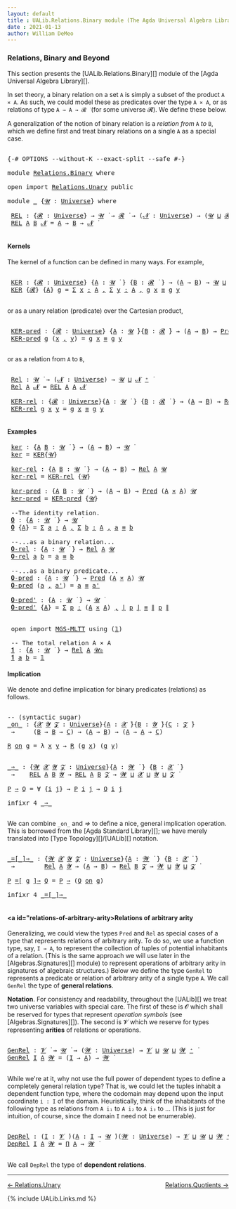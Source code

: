 ```yaml
---
layout: default
title : UALib.Relations.Binary module (The Agda Universal Algebra Library)
date : 2021-01-13
author: William DeMeo
---
```


### <a id="relations-binary-and-higher">Relations, Binary and Beyond</a>

This section presents the [UALib.Relations.Binary][] module of the [Agda Universal Algebra Library][].

In set theory, a binary relation on a set `A` is simply a subset of the product `A × A`.  As such, we could model these as predicates over the type `A × A`, or as relations of type `A → A → 𝓡 ̇` (for some universe 𝓡). We define these below.

A generalization of the notion of binary relation is a *relation from* `A` *to* `B`, which we define first and treat binary relations on a single `A` as a special case.

<pre class="Agda">

<a id="745" class="Symbol">{-#</a> <a id="749" class="Keyword">OPTIONS</a> <a id="757" class="Pragma">--without-K</a> <a id="769" class="Pragma">--exact-split</a> <a id="783" class="Pragma">--safe</a> <a id="790" class="Symbol">#-}</a>

<a id="795" class="Keyword">module</a> <a id="802" href="Relations.Binary.html" class="Module">Relations.Binary</a> <a id="819" class="Keyword">where</a>

<a id="826" class="Keyword">open</a> <a id="831" class="Keyword">import</a> <a id="838" href="Relations.Unary.html" class="Module">Relations.Unary</a> <a id="854" class="Keyword">public</a>

<a id="862" class="Keyword">module</a> <a id="869" href="Relations.Binary.html#869" class="Module">_</a> <a id="871" class="Symbol">{</a><a id="872" href="Relations.Binary.html#872" class="Bound">𝓤</a> <a id="874" class="Symbol">:</a> <a id="876" href="Agda.Primitive.html#423" class="Postulate">Universe</a><a id="884" class="Symbol">}</a> <a id="886" class="Keyword">where</a>

 <a id="894" href="Relations.Binary.html#894" class="Function">REL</a> <a id="898" class="Symbol">:</a> <a id="900" class="Symbol">{</a><a id="901" href="Relations.Binary.html#901" class="Bound">𝓡</a> <a id="903" class="Symbol">:</a> <a id="905" href="Agda.Primitive.html#423" class="Postulate">Universe</a><a id="913" class="Symbol">}</a> <a id="915" class="Symbol">→</a> <a id="917" href="Relations.Binary.html#872" class="Bound">𝓤</a> <a id="919" href="Universes.html#403" class="Function Operator">̇</a> <a id="921" class="Symbol">→</a> <a id="923" href="Relations.Binary.html#901" class="Bound">𝓡</a> <a id="925" href="Universes.html#403" class="Function Operator">̇</a> <a id="927" class="Symbol">→</a> <a id="929" class="Symbol">(</a><a id="930" href="Relations.Binary.html#930" class="Bound">𝓝</a> <a id="932" class="Symbol">:</a> <a id="934" href="Agda.Primitive.html#423" class="Postulate">Universe</a><a id="942" class="Symbol">)</a> <a id="944" class="Symbol">→</a> <a id="946" class="Symbol">(</a><a id="947" href="Relations.Binary.html#872" class="Bound">𝓤</a> <a id="949" href="Agda.Primitive.html#636" class="Primitive Operator">⊔</a> <a id="951" href="Relations.Binary.html#901" class="Bound">𝓡</a> <a id="953" href="Agda.Primitive.html#636" class="Primitive Operator">⊔</a> <a id="955" href="Relations.Binary.html#930" class="Bound">𝓝</a> <a id="957" href="Agda.Primitive.html#606" class="Primitive Operator">⁺</a><a id="958" class="Symbol">)</a> <a id="960" href="Universes.html#403" class="Function Operator">̇</a>
 <a id="963" href="Relations.Binary.html#894" class="Function">REL</a> <a id="967" href="Relations.Binary.html#967" class="Bound">A</a> <a id="969" href="Relations.Binary.html#969" class="Bound">B</a> <a id="971" href="Relations.Binary.html#971" class="Bound">𝓝</a> <a id="973" class="Symbol">=</a> <a id="975" href="Relations.Binary.html#967" class="Bound">A</a> <a id="977" class="Symbol">→</a> <a id="979" href="Relations.Binary.html#969" class="Bound">B</a> <a id="981" class="Symbol">→</a> <a id="983" href="Relations.Binary.html#971" class="Bound">𝓝</a> <a id="985" href="Universes.html#403" class="Function Operator">̇</a>

</pre>


#### <a id="kernels">Kernels</a>

The kernel of a function can be defined in many ways. For example,

<pre class="Agda">

 <a id="1118" href="Relations.Binary.html#1118" class="Function">KER</a> <a id="1122" class="Symbol">:</a> <a id="1124" class="Symbol">{</a><a id="1125" href="Relations.Binary.html#1125" class="Bound">𝓡</a> <a id="1127" class="Symbol">:</a> <a id="1129" href="Agda.Primitive.html#423" class="Postulate">Universe</a><a id="1137" class="Symbol">}</a> <a id="1139" class="Symbol">{</a><a id="1140" href="Relations.Binary.html#1140" class="Bound">A</a> <a id="1142" class="Symbol">:</a> <a id="1144" href="Relations.Binary.html#872" class="Bound">𝓤</a> <a id="1146" href="Universes.html#403" class="Function Operator">̇</a> <a id="1148" class="Symbol">}</a> <a id="1150" class="Symbol">{</a><a id="1151" href="Relations.Binary.html#1151" class="Bound">B</a> <a id="1153" class="Symbol">:</a> <a id="1155" href="Relations.Binary.html#1125" class="Bound">𝓡</a> <a id="1157" href="Universes.html#403" class="Function Operator">̇</a> <a id="1159" class="Symbol">}</a> <a id="1161" class="Symbol">→</a> <a id="1163" class="Symbol">(</a><a id="1164" href="Relations.Binary.html#1140" class="Bound">A</a> <a id="1166" class="Symbol">→</a> <a id="1168" href="Relations.Binary.html#1151" class="Bound">B</a><a id="1169" class="Symbol">)</a> <a id="1171" class="Symbol">→</a> <a id="1173" href="Relations.Binary.html#872" class="Bound">𝓤</a> <a id="1175" href="Agda.Primitive.html#636" class="Primitive Operator">⊔</a> <a id="1177" href="Relations.Binary.html#1125" class="Bound">𝓡</a> <a id="1179" href="Universes.html#403" class="Function Operator">̇</a>
 <a id="1182" href="Relations.Binary.html#1118" class="Function">KER</a> <a id="1186" class="Symbol">{</a><a id="1187" href="Relations.Binary.html#1187" class="Bound">𝓡</a><a id="1188" class="Symbol">}</a> <a id="1190" class="Symbol">{</a><a id="1191" href="Relations.Binary.html#1191" class="Bound">A</a><a id="1192" class="Symbol">}</a> <a id="1194" href="Relations.Binary.html#1194" class="Bound">g</a> <a id="1196" class="Symbol">=</a> <a id="1198" href="MGS-MLTT.html#3074" class="Function">Σ</a> <a id="1200" href="Relations.Binary.html#1200" class="Bound">x</a> <a id="1202" href="MGS-MLTT.html#3074" class="Function">꞉</a> <a id="1204" href="Relations.Binary.html#1191" class="Bound">A</a> <a id="1206" href="MGS-MLTT.html#3074" class="Function">,</a> <a id="1208" href="MGS-MLTT.html#3074" class="Function">Σ</a> <a id="1210" href="Relations.Binary.html#1210" class="Bound">y</a> <a id="1212" href="MGS-MLTT.html#3074" class="Function">꞉</a> <a id="1214" href="Relations.Binary.html#1191" class="Bound">A</a> <a id="1216" href="MGS-MLTT.html#3074" class="Function">,</a> <a id="1218" href="Relations.Binary.html#1194" class="Bound">g</a> <a id="1220" href="Relations.Binary.html#1200" class="Bound">x</a> <a id="1222" href="Prelude.Inverses.html#620" class="Datatype Operator">≡</a> <a id="1224" href="Relations.Binary.html#1194" class="Bound">g</a> <a id="1226" href="Relations.Binary.html#1210" class="Bound">y</a>

</pre>

or as a unary relation (predicate) over the Cartesian product,

<pre class="Agda">

 <a id="1320" href="Relations.Binary.html#1320" class="Function">KER-pred</a> <a id="1329" class="Symbol">:</a> <a id="1331" class="Symbol">{</a><a id="1332" href="Relations.Binary.html#1332" class="Bound">𝓡</a> <a id="1334" class="Symbol">:</a> <a id="1336" href="Agda.Primitive.html#423" class="Postulate">Universe</a><a id="1344" class="Symbol">}</a> <a id="1346" class="Symbol">{</a><a id="1347" href="Relations.Binary.html#1347" class="Bound">A</a> <a id="1349" class="Symbol">:</a> <a id="1351" href="Relations.Binary.html#872" class="Bound">𝓤</a> <a id="1353" href="Universes.html#403" class="Function Operator">̇</a><a id="1354" class="Symbol">}{</a><a id="1356" href="Relations.Binary.html#1356" class="Bound">B</a> <a id="1358" class="Symbol">:</a> <a id="1360" href="Relations.Binary.html#1332" class="Bound">𝓡</a> <a id="1362" href="Universes.html#403" class="Function Operator">̇</a><a id="1363" class="Symbol">}</a> <a id="1365" class="Symbol">→</a> <a id="1367" class="Symbol">(</a><a id="1368" href="Relations.Binary.html#1347" class="Bound">A</a> <a id="1370" class="Symbol">→</a> <a id="1372" href="Relations.Binary.html#1356" class="Bound">B</a><a id="1373" class="Symbol">)</a> <a id="1375" class="Symbol">→</a> <a id="1377" href="Relations.Unary.html#1062" class="Function">Pred</a> <a id="1382" class="Symbol">(</a><a id="1383" href="Relations.Binary.html#1347" class="Bound">A</a> <a id="1385" href="MGS-MLTT.html#3515" class="Function Operator">×</a> <a id="1387" href="Relations.Binary.html#1347" class="Bound">A</a><a id="1388" class="Symbol">)</a> <a id="1390" href="Relations.Binary.html#1332" class="Bound">𝓡</a>
 <a id="1393" href="Relations.Binary.html#1320" class="Function">KER-pred</a> <a id="1402" href="Relations.Binary.html#1402" class="Bound">g</a> <a id="1404" class="Symbol">(</a><a id="1405" href="Relations.Binary.html#1405" class="Bound">x</a> <a id="1407" href="Prelude.Equality.html#463" class="InductiveConstructor Operator">,</a> <a id="1409" href="Relations.Binary.html#1409" class="Bound">y</a><a id="1410" class="Symbol">)</a> <a id="1412" class="Symbol">=</a> <a id="1414" href="Relations.Binary.html#1402" class="Bound">g</a> <a id="1416" href="Relations.Binary.html#1405" class="Bound">x</a> <a id="1418" href="Prelude.Inverses.html#620" class="Datatype Operator">≡</a> <a id="1420" href="Relations.Binary.html#1402" class="Bound">g</a> <a id="1422" href="Relations.Binary.html#1409" class="Bound">y</a>

</pre>

or as a relation from `A` to `B`,

<pre class="Agda">

 <a id="1487" href="Relations.Binary.html#1487" class="Function">Rel</a> <a id="1491" class="Symbol">:</a> <a id="1493" href="Relations.Binary.html#872" class="Bound">𝓤</a> <a id="1495" href="Universes.html#403" class="Function Operator">̇</a> <a id="1497" class="Symbol">→</a> <a id="1499" class="Symbol">(</a><a id="1500" href="Relations.Binary.html#1500" class="Bound">𝓝</a> <a id="1502" class="Symbol">:</a> <a id="1504" href="Agda.Primitive.html#423" class="Postulate">Universe</a><a id="1512" class="Symbol">)</a> <a id="1514" class="Symbol">→</a> <a id="1516" href="Relations.Binary.html#872" class="Bound">𝓤</a> <a id="1518" href="Agda.Primitive.html#636" class="Primitive Operator">⊔</a> <a id="1520" href="Relations.Binary.html#1500" class="Bound">𝓝</a> <a id="1522" href="Agda.Primitive.html#606" class="Primitive Operator">⁺</a> <a id="1524" href="Universes.html#403" class="Function Operator">̇</a>
 <a id="1527" href="Relations.Binary.html#1487" class="Function">Rel</a> <a id="1531" href="Relations.Binary.html#1531" class="Bound">A</a> <a id="1533" href="Relations.Binary.html#1533" class="Bound">𝓝</a> <a id="1535" class="Symbol">=</a> <a id="1537" href="Relations.Binary.html#894" class="Function">REL</a> <a id="1541" href="Relations.Binary.html#1531" class="Bound">A</a> <a id="1543" href="Relations.Binary.html#1531" class="Bound">A</a> <a id="1545" href="Relations.Binary.html#1533" class="Bound">𝓝</a>

 <a id="1549" href="Relations.Binary.html#1549" class="Function">KER-rel</a> <a id="1557" class="Symbol">:</a> <a id="1559" class="Symbol">{</a><a id="1560" href="Relations.Binary.html#1560" class="Bound">𝓡</a> <a id="1562" class="Symbol">:</a> <a id="1564" href="Agda.Primitive.html#423" class="Postulate">Universe</a><a id="1572" class="Symbol">}{</a><a id="1574" href="Relations.Binary.html#1574" class="Bound">A</a> <a id="1576" class="Symbol">:</a> <a id="1578" href="Relations.Binary.html#872" class="Bound">𝓤</a> <a id="1580" href="Universes.html#403" class="Function Operator">̇</a> <a id="1582" class="Symbol">}</a> <a id="1584" class="Symbol">{</a><a id="1585" href="Relations.Binary.html#1585" class="Bound">B</a> <a id="1587" class="Symbol">:</a> <a id="1589" href="Relations.Binary.html#1560" class="Bound">𝓡</a> <a id="1591" href="Universes.html#403" class="Function Operator">̇</a> <a id="1593" class="Symbol">}</a> <a id="1595" class="Symbol">→</a> <a id="1597" class="Symbol">(</a><a id="1598" href="Relations.Binary.html#1574" class="Bound">A</a> <a id="1600" class="Symbol">→</a> <a id="1602" href="Relations.Binary.html#1585" class="Bound">B</a><a id="1603" class="Symbol">)</a> <a id="1605" class="Symbol">→</a> <a id="1607" href="Relations.Binary.html#1487" class="Function">Rel</a> <a id="1611" href="Relations.Binary.html#1574" class="Bound">A</a> <a id="1613" href="Relations.Binary.html#1560" class="Bound">𝓡</a>
 <a id="1616" href="Relations.Binary.html#1549" class="Function">KER-rel</a> <a id="1624" href="Relations.Binary.html#1624" class="Bound">g</a> <a id="1626" href="Relations.Binary.html#1626" class="Bound">x</a> <a id="1628" href="Relations.Binary.html#1628" class="Bound">y</a> <a id="1630" class="Symbol">=</a> <a id="1632" href="Relations.Binary.html#1624" class="Bound">g</a> <a id="1634" href="Relations.Binary.html#1626" class="Bound">x</a> <a id="1636" href="Prelude.Inverses.html#620" class="Datatype Operator">≡</a> <a id="1638" href="Relations.Binary.html#1624" class="Bound">g</a> <a id="1640" href="Relations.Binary.html#1628" class="Bound">y</a>

</pre>

#### <a id="examples">Examples</a>

<pre class="Agda">
 <a id="1705" href="Relations.Binary.html#1705" class="Function">ker</a> <a id="1709" class="Symbol">:</a> <a id="1711" class="Symbol">{</a><a id="1712" href="Relations.Binary.html#1712" class="Bound">A</a> <a id="1714" href="Relations.Binary.html#1714" class="Bound">B</a> <a id="1716" class="Symbol">:</a> <a id="1718" href="Relations.Binary.html#872" class="Bound">𝓤</a> <a id="1720" href="Universes.html#403" class="Function Operator">̇</a> <a id="1722" class="Symbol">}</a> <a id="1724" class="Symbol">→</a> <a id="1726" class="Symbol">(</a><a id="1727" href="Relations.Binary.html#1712" class="Bound">A</a> <a id="1729" class="Symbol">→</a> <a id="1731" href="Relations.Binary.html#1714" class="Bound">B</a><a id="1732" class="Symbol">)</a> <a id="1734" class="Symbol">→</a> <a id="1736" href="Relations.Binary.html#872" class="Bound">𝓤</a> <a id="1738" href="Universes.html#403" class="Function Operator">̇</a>
 <a id="1741" href="Relations.Binary.html#1705" class="Function">ker</a> <a id="1745" class="Symbol">=</a> <a id="1747" href="Relations.Binary.html#1118" class="Function">KER</a><a id="1750" class="Symbol">{</a><a id="1751" href="Relations.Binary.html#872" class="Bound">𝓤</a><a id="1752" class="Symbol">}</a>

 <a id="1756" href="Relations.Binary.html#1756" class="Function">ker-rel</a> <a id="1764" class="Symbol">:</a> <a id="1766" class="Symbol">{</a><a id="1767" href="Relations.Binary.html#1767" class="Bound">A</a> <a id="1769" href="Relations.Binary.html#1769" class="Bound">B</a> <a id="1771" class="Symbol">:</a> <a id="1773" href="Relations.Binary.html#872" class="Bound">𝓤</a> <a id="1775" href="Universes.html#403" class="Function Operator">̇</a> <a id="1777" class="Symbol">}</a> <a id="1779" class="Symbol">→</a> <a id="1781" class="Symbol">(</a><a id="1782" href="Relations.Binary.html#1767" class="Bound">A</a> <a id="1784" class="Symbol">→</a> <a id="1786" href="Relations.Binary.html#1769" class="Bound">B</a><a id="1787" class="Symbol">)</a> <a id="1789" class="Symbol">→</a> <a id="1791" href="Relations.Binary.html#1487" class="Function">Rel</a> <a id="1795" href="Relations.Binary.html#1767" class="Bound">A</a> <a id="1797" href="Relations.Binary.html#872" class="Bound">𝓤</a>
 <a id="1800" href="Relations.Binary.html#1756" class="Function">ker-rel</a> <a id="1808" class="Symbol">=</a> <a id="1810" href="Relations.Binary.html#1549" class="Function">KER-rel</a> <a id="1818" class="Symbol">{</a><a id="1819" href="Relations.Binary.html#872" class="Bound">𝓤</a><a id="1820" class="Symbol">}</a>

 <a id="1824" href="Relations.Binary.html#1824" class="Function">ker-pred</a> <a id="1833" class="Symbol">:</a> <a id="1835" class="Symbol">{</a><a id="1836" href="Relations.Binary.html#1836" class="Bound">A</a> <a id="1838" href="Relations.Binary.html#1838" class="Bound">B</a> <a id="1840" class="Symbol">:</a> <a id="1842" href="Relations.Binary.html#872" class="Bound">𝓤</a> <a id="1844" href="Universes.html#403" class="Function Operator">̇</a> <a id="1846" class="Symbol">}</a> <a id="1848" class="Symbol">→</a> <a id="1850" class="Symbol">(</a><a id="1851" href="Relations.Binary.html#1836" class="Bound">A</a> <a id="1853" class="Symbol">→</a> <a id="1855" href="Relations.Binary.html#1838" class="Bound">B</a><a id="1856" class="Symbol">)</a> <a id="1858" class="Symbol">→</a> <a id="1860" href="Relations.Unary.html#1062" class="Function">Pred</a> <a id="1865" class="Symbol">(</a><a id="1866" href="Relations.Binary.html#1836" class="Bound">A</a> <a id="1868" href="MGS-MLTT.html#3515" class="Function Operator">×</a> <a id="1870" href="Relations.Binary.html#1836" class="Bound">A</a><a id="1871" class="Symbol">)</a> <a id="1873" href="Relations.Binary.html#872" class="Bound">𝓤</a>
 <a id="1876" href="Relations.Binary.html#1824" class="Function">ker-pred</a> <a id="1885" class="Symbol">=</a> <a id="1887" href="Relations.Binary.html#1320" class="Function">KER-pred</a> <a id="1896" class="Symbol">{</a><a id="1897" href="Relations.Binary.html#872" class="Bound">𝓤</a><a id="1898" class="Symbol">}</a>

 <a id="1902" class="Comment">--The identity relation.</a>
 <a id="1928" href="Relations.Binary.html#1928" class="Function">𝟎</a> <a id="1930" class="Symbol">:</a> <a id="1932" class="Symbol">{</a><a id="1933" href="Relations.Binary.html#1933" class="Bound">A</a> <a id="1935" class="Symbol">:</a> <a id="1937" href="Relations.Binary.html#872" class="Bound">𝓤</a> <a id="1939" href="Universes.html#403" class="Function Operator">̇</a> <a id="1941" class="Symbol">}</a> <a id="1943" class="Symbol">→</a> <a id="1945" href="Relations.Binary.html#872" class="Bound">𝓤</a> <a id="1947" href="Universes.html#403" class="Function Operator">̇</a>
 <a id="1950" href="Relations.Binary.html#1928" class="Function">𝟎</a> <a id="1952" class="Symbol">{</a><a id="1953" href="Relations.Binary.html#1953" class="Bound">A</a><a id="1954" class="Symbol">}</a> <a id="1956" class="Symbol">=</a> <a id="1958" href="MGS-MLTT.html#3074" class="Function">Σ</a> <a id="1960" href="Relations.Binary.html#1960" class="Bound">a</a> <a id="1962" href="MGS-MLTT.html#3074" class="Function">꞉</a> <a id="1964" href="Relations.Binary.html#1953" class="Bound">A</a> <a id="1966" href="MGS-MLTT.html#3074" class="Function">,</a> <a id="1968" href="MGS-MLTT.html#3074" class="Function">Σ</a> <a id="1970" href="Relations.Binary.html#1970" class="Bound">b</a> <a id="1972" href="MGS-MLTT.html#3074" class="Function">꞉</a> <a id="1974" href="Relations.Binary.html#1953" class="Bound">A</a> <a id="1976" href="MGS-MLTT.html#3074" class="Function">,</a> <a id="1978" href="Relations.Binary.html#1960" class="Bound">a</a> <a id="1980" href="Prelude.Inverses.html#620" class="Datatype Operator">≡</a> <a id="1982" href="Relations.Binary.html#1970" class="Bound">b</a>

 <a id="1986" class="Comment">--...as a binary relation...</a>
 <a id="2016" href="Relations.Binary.html#2016" class="Function">𝟎-rel</a> <a id="2022" class="Symbol">:</a> <a id="2024" class="Symbol">{</a><a id="2025" href="Relations.Binary.html#2025" class="Bound">A</a> <a id="2027" class="Symbol">:</a> <a id="2029" href="Relations.Binary.html#872" class="Bound">𝓤</a> <a id="2031" href="Universes.html#403" class="Function Operator">̇</a> <a id="2033" class="Symbol">}</a> <a id="2035" class="Symbol">→</a> <a id="2037" href="Relations.Binary.html#1487" class="Function">Rel</a> <a id="2041" href="Relations.Binary.html#2025" class="Bound">A</a> <a id="2043" href="Relations.Binary.html#872" class="Bound">𝓤</a>
 <a id="2046" href="Relations.Binary.html#2016" class="Function">𝟎-rel</a> <a id="2052" href="Relations.Binary.html#2052" class="Bound">a</a> <a id="2054" href="Relations.Binary.html#2054" class="Bound">b</a> <a id="2056" class="Symbol">=</a> <a id="2058" href="Relations.Binary.html#2052" class="Bound">a</a> <a id="2060" href="Prelude.Inverses.html#620" class="Datatype Operator">≡</a> <a id="2062" href="Relations.Binary.html#2054" class="Bound">b</a>

 <a id="2066" class="Comment">--...as a binary predicate...</a>
 <a id="2097" href="Relations.Binary.html#2097" class="Function">𝟎-pred</a> <a id="2104" class="Symbol">:</a> <a id="2106" class="Symbol">{</a><a id="2107" href="Relations.Binary.html#2107" class="Bound">A</a> <a id="2109" class="Symbol">:</a> <a id="2111" href="Relations.Binary.html#872" class="Bound">𝓤</a> <a id="2113" href="Universes.html#403" class="Function Operator">̇</a> <a id="2115" class="Symbol">}</a> <a id="2117" class="Symbol">→</a> <a id="2119" href="Relations.Unary.html#1062" class="Function">Pred</a> <a id="2124" class="Symbol">(</a><a id="2125" href="Relations.Binary.html#2107" class="Bound">A</a> <a id="2127" href="MGS-MLTT.html#3515" class="Function Operator">×</a> <a id="2129" href="Relations.Binary.html#2107" class="Bound">A</a><a id="2130" class="Symbol">)</a> <a id="2132" href="Relations.Binary.html#872" class="Bound">𝓤</a>
 <a id="2135" href="Relations.Binary.html#2097" class="Function">𝟎-pred</a> <a id="2142" class="Symbol">(</a><a id="2143" href="Relations.Binary.html#2143" class="Bound">a</a> <a id="2145" href="Prelude.Equality.html#463" class="InductiveConstructor Operator">,</a> <a id="2147" href="Relations.Binary.html#2147" class="Bound">a&#39;</a><a id="2149" class="Symbol">)</a> <a id="2151" class="Symbol">=</a> <a id="2153" href="Relations.Binary.html#2143" class="Bound">a</a> <a id="2155" href="Prelude.Inverses.html#620" class="Datatype Operator">≡</a> <a id="2157" href="Relations.Binary.html#2147" class="Bound">a&#39;</a>

 <a id="2162" href="Relations.Binary.html#2162" class="Function">𝟎-pred&#39;</a> <a id="2170" class="Symbol">:</a> <a id="2172" class="Symbol">{</a><a id="2173" href="Relations.Binary.html#2173" class="Bound">A</a> <a id="2175" class="Symbol">:</a> <a id="2177" href="Relations.Binary.html#872" class="Bound">𝓤</a> <a id="2179" href="Universes.html#403" class="Function Operator">̇</a> <a id="2181" class="Symbol">}</a> <a id="2183" class="Symbol">→</a> <a id="2185" href="Relations.Binary.html#872" class="Bound">𝓤</a> <a id="2187" href="Universes.html#403" class="Function Operator">̇</a>
 <a id="2190" href="Relations.Binary.html#2162" class="Function">𝟎-pred&#39;</a> <a id="2198" class="Symbol">{</a><a id="2199" href="Relations.Binary.html#2199" class="Bound">A</a><a id="2200" class="Symbol">}</a> <a id="2202" class="Symbol">=</a> <a id="2204" href="MGS-MLTT.html#3074" class="Function">Σ</a> <a id="2206" href="Relations.Binary.html#2206" class="Bound">p</a> <a id="2208" href="MGS-MLTT.html#3074" class="Function">꞉</a> <a id="2210" class="Symbol">(</a><a id="2211" href="Relations.Binary.html#2199" class="Bound">A</a> <a id="2213" href="MGS-MLTT.html#3515" class="Function Operator">×</a> <a id="2215" href="Relations.Binary.html#2199" class="Bound">A</a><a id="2216" class="Symbol">)</a> <a id="2218" href="MGS-MLTT.html#3074" class="Function">,</a> <a id="2220" href="Prelude.Preliminaries.html#13569" class="Function Operator">∣</a> <a id="2222" href="Relations.Binary.html#2206" class="Bound">p</a> <a id="2224" href="Prelude.Preliminaries.html#13569" class="Function Operator">∣</a> <a id="2226" href="Prelude.Inverses.html#620" class="Datatype Operator">≡</a> <a id="2228" href="Prelude.Preliminaries.html#13647" class="Function Operator">∥</a> <a id="2230" href="Relations.Binary.html#2206" class="Bound">p</a> <a id="2232" href="Prelude.Preliminaries.html#13647" class="Function Operator">∥</a>


 <a id="2237" class="Keyword">open</a> <a id="2242" class="Keyword">import</a> <a id="2249" href="MGS-MLTT.html" class="Module">MGS-MLTT</a> <a id="2258" class="Keyword">using</a> <a id="2264" class="Symbol">(</a><a id="2265" href="MGS-MLTT.html#408" class="Function">𝟙</a><a id="2266" class="Symbol">)</a>

 <a id="2270" class="Comment">-- The total relation A × A</a>
 <a id="2299" href="Relations.Binary.html#2299" class="Function">𝟏</a> <a id="2301" class="Symbol">:</a> <a id="2303" class="Symbol">{</a><a id="2304" href="Relations.Binary.html#2304" class="Bound">A</a> <a id="2306" class="Symbol">:</a> <a id="2308" href="Relations.Binary.html#872" class="Bound">𝓤</a> <a id="2310" href="Universes.html#403" class="Function Operator">̇</a> <a id="2312" class="Symbol">}</a> <a id="2314" class="Symbol">→</a> <a id="2316" href="Relations.Binary.html#1487" class="Function">Rel</a> <a id="2320" href="Relations.Binary.html#2304" class="Bound">A</a> <a id="2322" href="Agda.Primitive.html#590" class="Primitive">𝓤₀</a>
 <a id="2326" href="Relations.Binary.html#2299" class="Function">𝟏</a> <a id="2328" href="Relations.Binary.html#2328" class="Bound">a</a> <a id="2330" href="Relations.Binary.html#2330" class="Bound">b</a> <a id="2332" class="Symbol">=</a> <a id="2334" href="MGS-MLTT.html#408" class="Function">𝟙</a>
</pre>



#### <a id="implication">Implication</a>

We denote and define implication for binary predicates (relations) as follows.

<pre class="Agda">

<a id="2486" class="Comment">-- (syntactic sugar)</a>
<a id="_on_"></a><a id="2507" href="Relations.Binary.html#2507" class="Function Operator">_on_</a> <a id="2512" class="Symbol">:</a> <a id="2514" class="Symbol">{</a><a id="2515" href="Relations.Binary.html#2515" class="Bound">𝓧</a> <a id="2517" href="Relations.Binary.html#2517" class="Bound">𝓨</a> <a id="2519" href="Relations.Binary.html#2519" class="Bound">𝓩</a> <a id="2521" class="Symbol">:</a> <a id="2523" href="Agda.Primitive.html#423" class="Postulate">Universe</a><a id="2531" class="Symbol">}{</a><a id="2533" href="Relations.Binary.html#2533" class="Bound">A</a> <a id="2535" class="Symbol">:</a> <a id="2537" href="Relations.Binary.html#2515" class="Bound">𝓧</a> <a id="2539" href="Universes.html#403" class="Function Operator">̇</a><a id="2540" class="Symbol">}{</a><a id="2542" href="Relations.Binary.html#2542" class="Bound">B</a> <a id="2544" class="Symbol">:</a> <a id="2546" href="Relations.Binary.html#2517" class="Bound">𝓨</a> <a id="2548" href="Universes.html#403" class="Function Operator">̇</a><a id="2549" class="Symbol">}{</a><a id="2551" href="Relations.Binary.html#2551" class="Bound">C</a> <a id="2553" class="Symbol">:</a> <a id="2555" href="Relations.Binary.html#2519" class="Bound">𝓩</a> <a id="2557" href="Universes.html#403" class="Function Operator">̇</a><a id="2558" class="Symbol">}</a>
 <a id="2561" class="Symbol">→</a>     <a id="2567" class="Symbol">(</a><a id="2568" href="Relations.Binary.html#2542" class="Bound">B</a> <a id="2570" class="Symbol">→</a> <a id="2572" href="Relations.Binary.html#2542" class="Bound">B</a> <a id="2574" class="Symbol">→</a> <a id="2576" href="Relations.Binary.html#2551" class="Bound">C</a><a id="2577" class="Symbol">)</a> <a id="2579" class="Symbol">→</a> <a id="2581" class="Symbol">(</a><a id="2582" href="Relations.Binary.html#2533" class="Bound">A</a> <a id="2584" class="Symbol">→</a> <a id="2586" href="Relations.Binary.html#2542" class="Bound">B</a><a id="2587" class="Symbol">)</a> <a id="2589" class="Symbol">→</a> <a id="2591" class="Symbol">(</a><a id="2592" href="Relations.Binary.html#2533" class="Bound">A</a> <a id="2594" class="Symbol">→</a> <a id="2596" href="Relations.Binary.html#2533" class="Bound">A</a> <a id="2598" class="Symbol">→</a> <a id="2600" href="Relations.Binary.html#2551" class="Bound">C</a><a id="2601" class="Symbol">)</a>

<a id="2604" href="Relations.Binary.html#2604" class="Bound">R</a> <a id="2606" href="Relations.Binary.html#2507" class="Function Operator">on</a> <a id="2609" href="Relations.Binary.html#2609" class="Bound">g</a> <a id="2611" class="Symbol">=</a> <a id="2613" class="Symbol">λ</a> <a id="2615" href="Relations.Binary.html#2615" class="Bound">x</a> <a id="2617" href="Relations.Binary.html#2617" class="Bound">y</a> <a id="2619" class="Symbol">→</a> <a id="2621" href="Relations.Binary.html#2604" class="Bound">R</a> <a id="2623" class="Symbol">(</a><a id="2624" href="Relations.Binary.html#2609" class="Bound">g</a> <a id="2626" href="Relations.Binary.html#2615" class="Bound">x</a><a id="2627" class="Symbol">)</a> <a id="2629" class="Symbol">(</a><a id="2630" href="Relations.Binary.html#2609" class="Bound">g</a> <a id="2632" href="Relations.Binary.html#2617" class="Bound">y</a><a id="2633" class="Symbol">)</a>


<a id="_⇒_"></a><a id="2637" href="Relations.Binary.html#2637" class="Function Operator">_⇒_</a> <a id="2641" class="Symbol">:</a> <a id="2643" class="Symbol">{</a><a id="2644" href="Relations.Binary.html#2644" class="Bound">𝓦</a> <a id="2646" href="Relations.Binary.html#2646" class="Bound">𝓧</a> <a id="2648" href="Relations.Binary.html#2648" class="Bound">𝓨</a> <a id="2650" href="Relations.Binary.html#2650" class="Bound">𝓩</a> <a id="2652" class="Symbol">:</a> <a id="2654" href="Agda.Primitive.html#423" class="Postulate">Universe</a><a id="2662" class="Symbol">}{</a><a id="2664" href="Relations.Binary.html#2664" class="Bound">A</a> <a id="2666" class="Symbol">:</a> <a id="2668" href="Relations.Binary.html#2644" class="Bound">𝓦</a> <a id="2670" href="Universes.html#403" class="Function Operator">̇</a> <a id="2672" class="Symbol">}</a> <a id="2674" class="Symbol">{</a><a id="2675" href="Relations.Binary.html#2675" class="Bound">B</a> <a id="2677" class="Symbol">:</a> <a id="2679" href="Relations.Binary.html#2646" class="Bound">𝓧</a> <a id="2681" href="Universes.html#403" class="Function Operator">̇</a> <a id="2683" class="Symbol">}</a>
 <a id="2686" class="Symbol">→</a>    <a id="2691" href="Relations.Binary.html#894" class="Function">REL</a> <a id="2695" href="Relations.Binary.html#2664" class="Bound">A</a> <a id="2697" href="Relations.Binary.html#2675" class="Bound">B</a> <a id="2699" href="Relations.Binary.html#2648" class="Bound">𝓨</a> <a id="2701" class="Symbol">→</a> <a id="2703" href="Relations.Binary.html#894" class="Function">REL</a> <a id="2707" href="Relations.Binary.html#2664" class="Bound">A</a> <a id="2709" href="Relations.Binary.html#2675" class="Bound">B</a> <a id="2711" href="Relations.Binary.html#2650" class="Bound">𝓩</a> <a id="2713" class="Symbol">→</a> <a id="2715" href="Relations.Binary.html#2644" class="Bound">𝓦</a> <a id="2717" href="Agda.Primitive.html#636" class="Primitive Operator">⊔</a> <a id="2719" href="Relations.Binary.html#2646" class="Bound">𝓧</a> <a id="2721" href="Agda.Primitive.html#636" class="Primitive Operator">⊔</a> <a id="2723" href="Relations.Binary.html#2648" class="Bound">𝓨</a> <a id="2725" href="Agda.Primitive.html#636" class="Primitive Operator">⊔</a> <a id="2727" href="Relations.Binary.html#2650" class="Bound">𝓩</a> <a id="2729" href="Universes.html#403" class="Function Operator">̇</a>

<a id="2732" href="Relations.Binary.html#2732" class="Bound">P</a> <a id="2734" href="Relations.Binary.html#2637" class="Function Operator">⇒</a> <a id="2736" href="Relations.Binary.html#2736" class="Bound">Q</a> <a id="2738" class="Symbol">=</a> <a id="2740" class="Symbol">∀</a> <a id="2742" class="Symbol">{</a><a id="2743" href="Relations.Binary.html#2743" class="Bound">i</a> <a id="2745" href="Relations.Binary.html#2745" class="Bound">j</a><a id="2746" class="Symbol">}</a> <a id="2748" class="Symbol">→</a> <a id="2750" href="Relations.Binary.html#2732" class="Bound">P</a> <a id="2752" href="Relations.Binary.html#2743" class="Bound">i</a> <a id="2754" href="Relations.Binary.html#2745" class="Bound">j</a> <a id="2756" class="Symbol">→</a> <a id="2758" href="Relations.Binary.html#2736" class="Bound">Q</a> <a id="2760" href="Relations.Binary.html#2743" class="Bound">i</a> <a id="2762" href="Relations.Binary.html#2745" class="Bound">j</a>

<a id="2765" class="Keyword">infixr</a> <a id="2772" class="Number">4</a> <a id="2774" href="Relations.Binary.html#2637" class="Function Operator">_⇒_</a>

</pre>

We can combine `_on_` and _⇒_ to define a nice, general implication operation. This is borrowed from the [Agda Standard Library][]; we have merely translated into [Type Topology][]/[UALib][] notation.

<pre class="Agda">

<a id="_=[_]⇒_"></a><a id="3007" href="Relations.Binary.html#3007" class="Function Operator">_=[_]⇒_</a> <a id="3015" class="Symbol">:</a> <a id="3017" class="Symbol">{</a><a id="3018" href="Relations.Binary.html#3018" class="Bound">𝓦</a> <a id="3020" href="Relations.Binary.html#3020" class="Bound">𝓧</a> <a id="3022" href="Relations.Binary.html#3022" class="Bound">𝓨</a> <a id="3024" href="Relations.Binary.html#3024" class="Bound">𝓩</a> <a id="3026" class="Symbol">:</a> <a id="3028" href="Agda.Primitive.html#423" class="Postulate">Universe</a><a id="3036" class="Symbol">}{</a><a id="3038" href="Relations.Binary.html#3038" class="Bound">A</a> <a id="3040" class="Symbol">:</a> <a id="3042" href="Relations.Binary.html#3018" class="Bound">𝓦</a> <a id="3044" href="Universes.html#403" class="Function Operator">̇</a> <a id="3046" class="Symbol">}</a> <a id="3048" class="Symbol">{</a><a id="3049" href="Relations.Binary.html#3049" class="Bound">B</a> <a id="3051" class="Symbol">:</a> <a id="3053" href="Relations.Binary.html#3020" class="Bound">𝓧</a> <a id="3055" href="Universes.html#403" class="Function Operator">̇</a> <a id="3057" class="Symbol">}</a>
 <a id="3060" class="Symbol">→</a>        <a id="3069" href="Relations.Binary.html#1487" class="Function">Rel</a> <a id="3073" href="Relations.Binary.html#3038" class="Bound">A</a> <a id="3075" href="Relations.Binary.html#3022" class="Bound">𝓨</a> <a id="3077" class="Symbol">→</a> <a id="3079" class="Symbol">(</a><a id="3080" href="Relations.Binary.html#3038" class="Bound">A</a> <a id="3082" class="Symbol">→</a> <a id="3084" href="Relations.Binary.html#3049" class="Bound">B</a><a id="3085" class="Symbol">)</a> <a id="3087" class="Symbol">→</a> <a id="3089" href="Relations.Binary.html#1487" class="Function">Rel</a> <a id="3093" href="Relations.Binary.html#3049" class="Bound">B</a> <a id="3095" href="Relations.Binary.html#3024" class="Bound">𝓩</a> <a id="3097" class="Symbol">→</a> <a id="3099" href="Relations.Binary.html#3018" class="Bound">𝓦</a> <a id="3101" href="Agda.Primitive.html#636" class="Primitive Operator">⊔</a> <a id="3103" href="Relations.Binary.html#3022" class="Bound">𝓨</a> <a id="3105" href="Agda.Primitive.html#636" class="Primitive Operator">⊔</a> <a id="3107" href="Relations.Binary.html#3024" class="Bound">𝓩</a> <a id="3109" href="Universes.html#403" class="Function Operator">̇</a>

<a id="3112" href="Relations.Binary.html#3112" class="Bound">P</a> <a id="3114" href="Relations.Binary.html#3007" class="Function Operator">=[</a> <a id="3117" href="Relations.Binary.html#3117" class="Bound">g</a> <a id="3119" href="Relations.Binary.html#3007" class="Function Operator">]⇒</a> <a id="3122" href="Relations.Binary.html#3122" class="Bound">Q</a> <a id="3124" class="Symbol">=</a> <a id="3126" href="Relations.Binary.html#3112" class="Bound">P</a> <a id="3128" href="Relations.Binary.html#2637" class="Function Operator">⇒</a> <a id="3130" class="Symbol">(</a><a id="3131" href="Relations.Binary.html#3122" class="Bound">Q</a> <a id="3133" href="Relations.Binary.html#2507" class="Function Operator">on</a> <a id="3136" href="Relations.Binary.html#3117" class="Bound">g</a><a id="3137" class="Symbol">)</a>

<a id="3140" class="Keyword">infixr</a> <a id="3147" class="Number">4</a> <a id="3149" href="Relations.Binary.html#3007" class="Function Operator">_=[_]⇒_</a>

</pre>


#### <a id="relations-of-arbitrary-arity>Relations of arbitrary arity</a>

Generalizing, we could view the types `Pred` and `Rel` as special cases of a type that represents relations of arbitrary arity.  To do so, we use a function type, say, `I → A`, to represent the collection of tuples of potential inhabitants of a relation. (This is the same approach we will use later in the [Algebras.Signatures][] module) to represent operations of arbitrary arity in signatures of algebraic structures.)  Below we define the type `GenRel` to represents a predicate or relation of arbitrary arity of a single type `A`. We call `GenRel` the type of **general relations**.

**Notation**. For consistency and readability, throughout the [UALib][] we treat two universe variables with special care.  The first of these is 𝓞 which shall be reserved for types that represent *operation symbols* (see [Algebras.Signatures][]). The second is 𝓥 which we reserve for types representing **arities** of relations or operations.

<pre class="Agda">

<a id="GenRel"></a><a id="4194" href="Relations.Binary.html#4194" class="Function">GenRel</a> <a id="4201" class="Symbol">:</a> <a id="4203" href="Universes.html#262" class="Generalizable">𝓥</a> <a id="4205" href="Universes.html#403" class="Function Operator">̇</a> <a id="4207" class="Symbol">→</a> <a id="4209" href="Universes.html#260" class="Generalizable">𝓤</a> <a id="4211" href="Universes.html#403" class="Function Operator">̇</a> <a id="4213" class="Symbol">→</a> <a id="4215" class="Symbol">(</a><a id="4216" href="Relations.Binary.html#4216" class="Bound">𝓦</a> <a id="4218" class="Symbol">:</a> <a id="4220" href="Agda.Primitive.html#423" class="Postulate">Universe</a><a id="4228" class="Symbol">)</a> <a id="4230" class="Symbol">→</a> <a id="4232" href="Universes.html#262" class="Generalizable">𝓥</a> <a id="4234" href="Agda.Primitive.html#636" class="Primitive Operator">⊔</a> <a id="4236" href="Universes.html#260" class="Generalizable">𝓤</a> <a id="4238" href="Agda.Primitive.html#636" class="Primitive Operator">⊔</a> <a id="4240" href="Relations.Binary.html#4216" class="Bound">𝓦</a> <a id="4242" href="Agda.Primitive.html#606" class="Primitive Operator">⁺</a> <a id="4244" href="Universes.html#403" class="Function Operator">̇</a>
<a id="4246" href="Relations.Binary.html#4194" class="Function">GenRel</a> <a id="4253" href="Relations.Binary.html#4253" class="Bound">I</a> <a id="4255" href="Relations.Binary.html#4255" class="Bound">A</a> <a id="4257" href="Relations.Binary.html#4257" class="Bound">𝓦</a> <a id="4259" class="Symbol">=</a> <a id="4261" class="Symbol">(</a><a id="4262" href="Relations.Binary.html#4253" class="Bound">I</a> <a id="4264" class="Symbol">→</a> <a id="4266" href="Relations.Binary.html#4255" class="Bound">A</a><a id="4267" class="Symbol">)</a> <a id="4269" class="Symbol">→</a> <a id="4271" href="Relations.Binary.html#4257" class="Bound">𝓦</a> <a id="4273" href="Universes.html#403" class="Function Operator">̇</a>

</pre>

While we're at it, why not use the full power of dependent types to define a completely general relation type?  That is, we could let the tuples inhabit a dependent function type, where the codomain may depend upon the input coordinate `i : I` of the domain. Heuristically, think of the inhabitants of the following type as relations from `A i₁` to `A i₂` to `A i₃` to …  (This is just for intuition, of course, since the domain `I` need not be enumerable).

<pre class="Agda">

<a id="DepRel"></a><a id="4761" href="Relations.Binary.html#4761" class="Function">DepRel</a> <a id="4768" class="Symbol">:</a> <a id="4770" class="Symbol">(</a><a id="4771" href="Relations.Binary.html#4771" class="Bound">I</a> <a id="4773" class="Symbol">:</a> <a id="4775" href="Universes.html#262" class="Generalizable">𝓥</a> <a id="4777" href="Universes.html#403" class="Function Operator">̇</a><a id="4778" class="Symbol">)(</a><a id="4780" href="Relations.Binary.html#4780" class="Bound">A</a> <a id="4782" class="Symbol">:</a> <a id="4784" href="Relations.Binary.html#4771" class="Bound">I</a> <a id="4786" class="Symbol">→</a> <a id="4788" href="Universes.html#260" class="Generalizable">𝓤</a> <a id="4790" href="Universes.html#403" class="Function Operator">̇</a><a id="4791" class="Symbol">)(</a><a id="4793" href="Relations.Binary.html#4793" class="Bound">𝓦</a> <a id="4795" class="Symbol">:</a> <a id="4797" href="Agda.Primitive.html#423" class="Postulate">Universe</a><a id="4805" class="Symbol">)</a> <a id="4807" class="Symbol">→</a> <a id="4809" href="Universes.html#262" class="Generalizable">𝓥</a> <a id="4811" href="Agda.Primitive.html#636" class="Primitive Operator">⊔</a> <a id="4813" href="Universes.html#260" class="Generalizable">𝓤</a> <a id="4815" href="Agda.Primitive.html#636" class="Primitive Operator">⊔</a> <a id="4817" href="Relations.Binary.html#4793" class="Bound">𝓦</a> <a id="4819" href="Agda.Primitive.html#606" class="Primitive Operator">⁺</a> <a id="4821" href="Universes.html#403" class="Function Operator">̇</a>
<a id="4823" href="Relations.Binary.html#4761" class="Function">DepRel</a> <a id="4830" href="Relations.Binary.html#4830" class="Bound">I</a> <a id="4832" href="Relations.Binary.html#4832" class="Bound">A</a> <a id="4834" href="Relations.Binary.html#4834" class="Bound">𝓦</a> <a id="4836" class="Symbol">=</a> <a id="4838" href="MGS-MLTT.html#3562" class="Function">Π</a> <a id="4840" href="Relations.Binary.html#4832" class="Bound">A</a> <a id="4842" class="Symbol">→</a> <a id="4844" href="Relations.Binary.html#4834" class="Bound">𝓦</a> <a id="4846" href="Universes.html#403" class="Function Operator">̇</a>

</pre>

We call `DepRel` the type of **dependent relations**.

--------------------------------------

[← Relations.Unary](Relations.Unary.html)
<span style="float:right;">[Relations.Quotients →](Relations.Quotients.html)</span>

{% include UALib.Links.md %}
